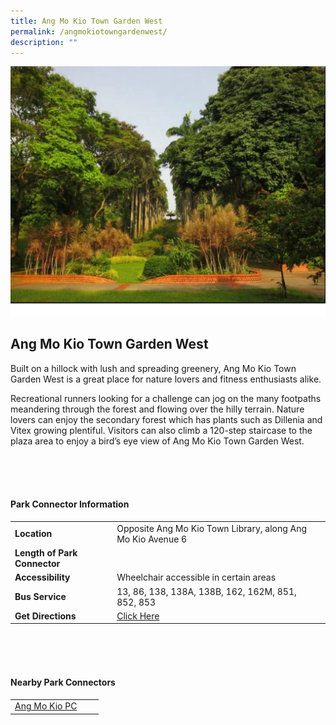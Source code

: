 ```yaml
---
title: Ang Mo Kio Town Garden West
permalink: /angmokiotowngardenwest/
description: ""
---
```

![](/images/amktgw.jpg)

## Ang Mo Kio Town Garden West

Built on a hillock with lush and spreading greenery, Ang Mo Kio Town Garden West is a great place for nature lovers and fitness enthusiasts alike.

Recreational runners looking for a challenge can jog on the many footpaths meandering through the forest and flowing over the hilly terrain. Nature lovers can enjoy the secondary forest which has plants such as Dillenia and Vitex growing plentiful. Visitors can also climb a 120-step staircase to the plaza area to enjoy a bird’s eye view of Ang Mo Kio Town Garden West. 

<br>
<br>
<br>

#### Park Connector Information
|  |  |  |
| -------- | -------- | -------- |
| **Location** | Opposite Ang Mo Kio Town Library, along Ang Mo Kio Avenue 6 |  |
| **Length of Park Connector** |    |  |
| **Accessibility** | Wheelchair accessible in certain areas | |
| **Bus Service** | 13, 86, 138, 138A, 138B, 162, 162M, 851, 852, 853 | |
| **Get Directions** | [Click Here](https://www.onemap.gov.sg/main/v2/?lat=1.3740250000014869&amp;lng=103.8428870000013) |

<br>
<br>
<br>	

#### Nearby Park Connectors
|   |  |  |
| -------- | -------- | -------- |
| [Ang Mo Kio PC](https://www.nparks.gov.sg/gardens-parks-and-nature/park-connector-network/ang-mo-kio-pc)| | |
